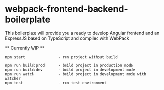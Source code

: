 # webpack-frontend-backend-boilerplate
This boilerplate will provide you a ready to develop Angular frontend and an ExpressJS based on TypeScript and compiled with WebPack

** Currently WIP **

```
npm start               - run project without build

npm run build:prod      - build project in production mode    
npm run build:dev       - build project in development mode 
npm run watch           - build project in development mode with watcher
npm test                - run test environment
```